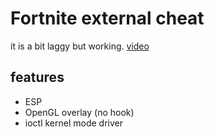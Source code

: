 # Fortnite external cheat
it is a bit laggy but working.
[video](https://youtu.be/NW17NkuA7jI)

## features
* ESP
* OpenGL overlay (no hook)
* ioctl kernel mode driver
